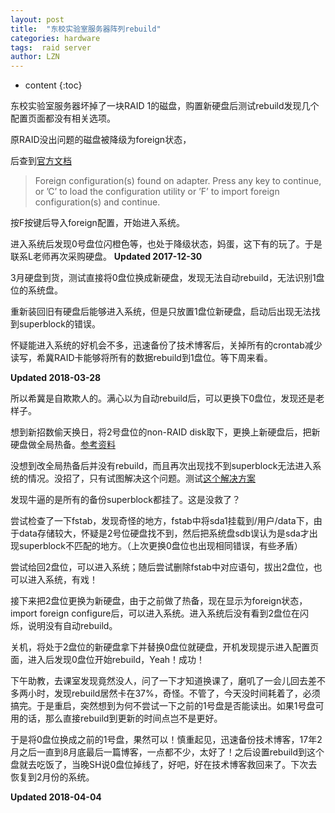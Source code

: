 ```yaml
---
layout: post
title:  "东校实验室服务器阵列rebuild"
categories: hardware
tags:  raid server
author: LZN
---
```


* content
{:toc}

东校实验室服务器坏掉了一块RAID 1的磁盘，购置新硬盘后测试rebuild发现几个配置页面都没有相关选项。

原RAID没出问题的磁盘被降级为foreign状态，

后查到[官方文档](https://www.dell.com/support/article/cn/zh/cndhs1/sln129828/%E8%A7%A3%E5%86%B3poweredge-raid%E6%8E%A7%E5%88%B6%E5%99%A8%E9%94%99%E8%AF%AF-perc%E6%95%85%E9%9A%9C-?lang=zh)

>Foreign configuration(s) found on adapter. Press any key to continue, or ’C’ to load the configuration utility or ’F’ to import foreign configuration(s) and continue.

按F按键后导入foreign配置，开始进入系统。

进入系统后发现0号盘位闪橙色等，也处于降级状态，妈蛋，这下有的玩了。于是联系L老师再次采购硬盘。
**Updated 2017-12-30**

3月硬盘到货，测试直接将0盘位换成新硬盘，发现无法自动rebuild，无法识别1盘位的系统盘。

重新装回旧有硬盘后能够进入系统，但是只放置1盘位新硬盘，启动后出现无法找到superblock的错误。

怀疑能进入系统的好机会不多，迅速备份了技术博客后，关掉所有的crontab减少读写，希冀RAID卡能够将所有的数据rebuild到1盘位。等下周来看。

**Updated 2018-03-28**

所以希冀是自欺欺人的。满心以为自动rebuild后，可以更换下0盘位，发现还是老样子。

想到新招数偷天换日，将2号盘位的non-RAID disk取下，更换上新硬盘后，把新硬盘做全局热备。[参考资料](https://wenku.baidu.com/view/993960dfbb4cf7ec4afed023.html)

没想到改全局热备后并没有rebuild，而且再次出现找不到superblock无法进入系统的情况。没招了，只有试图解决这个问题。测试[这个解决方案](https://linuxexpresso.wordpress.com/2010/03/31/repair-a-broken-ext4-superblock-in-ubuntu/)

发现牛逼的是所有的备份superblock都挂了。这是没救了？

尝试检查了一下fstab，发现奇怪的地方，fstab中将sda1挂载到/用户/data下，由于data存储较大，怀疑是2号位硬盘找不到，然后把系统盘sdb误认为是sda才出现superblock不匹配的地方。（上次更换0盘位也出现相同错误，有些矛盾）

尝试给回2盘位，可以进入系统；随后尝试删除fstab中对应语句，拔出2盘位，也可以进入系统，有戏！

接下来把2盘位更换为新硬盘，由于之前做了热备，现在显示为foreign状态，import foreign configure后，可以进入系统。进入系统后没有看到2盘位在闪烁，说明没有自动rebuild。

关机，将处于2盘位的新硬盘拿下并替换0盘位就硬盘，开机发现提示进入配置页面，进入后发现0盘位开始rebuild，Yeah！成功！

下午助教，去课室发现竟然没人，问了一下才知道换课了，磨叽了一会儿回去差不多两小时，发现rebuild居然卡在37%，奇怪。不管了，今天没时间耗着了，必须搞完。于是重启，突然想到为何不尝试一下之前的1号盘是否能读出。如果1号盘可用的话，那么直接rebuild到更新的时间点岂不是更好。

于是将0盘位换成之前的1号盘，果然可以！慎重起见，迅速备份技术博客，17年2月之后一直到8月底最后一篇博客，一点都不少，太好了！之后设置rebuild到这个盘就去吃饭了，当晚SH说0盘位掉线了，好吧，好在技术博客救回来了。下次去恢复到2月份的系统。

**Updated 2018-04-04**

